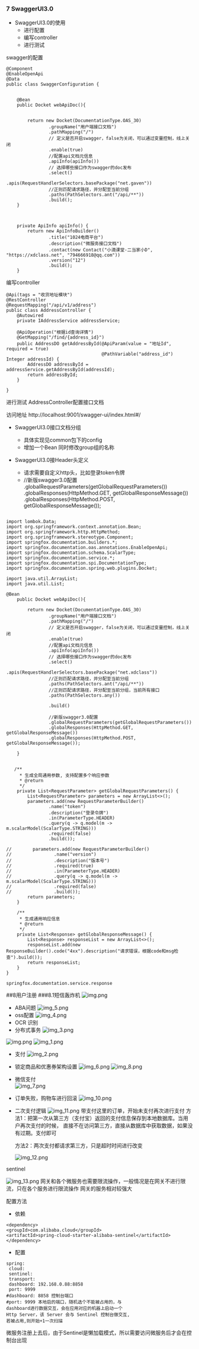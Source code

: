 ##



### 7 SwaggerUI3.0
* SwaggerUI3.0的使用
    * 进行配置
    * 编写controller
    * 进行测试
    
swagger的配置
```
@Component
@EnableOpenApi
@Data
public class SwaggerConfiguration {
​
​
    @Bean
    public Docket webApiDoc(){
​
​
        return new Docket(DocumentationType.OAS_30)
                .groupName("用户端接口文档")
                .pathMapping("/")
                // 定义是否开启swagger，false为关闭，可以通过变量控制，线上关闭
                .enable(true)
                //配置api文档元信息
                .apiInfo(apiInfo())
                // 选择哪些接口作为swagger的doc发布
                .select()
                .apis(RequestHandlerSelectors.basePackage("net.gaven"))
                //正则匹配请求路径，并分配至当前分组
                .paths(PathSelectors.ant("/api/**"))
                .build();
    }
​
​
​
    private ApiInfo apiInfo() {
        return new ApiInfoBuilder()
                .title("1024电商平台")
                .description("微服务接口文档")
                .contact(new Contact("小滴课堂-二当家小D", "https://xdclass.net", "794666918@qq.com"))
                .version("12")
                .build();
    }
```
编写controller
```
@Api(tags = "收货地址模块")
@RestController
@RequestMapping("/api/v1/address")
public class AddressController {
    @Autowired
    private IAddressService addressService;

    @ApiOperation("根据id查询详情")
    @GetMapping("/find/{address_id}")
    public AddressDO getAddressById(@ApiParam(value = "地址Id", required = true)
                                    @PathVariable("address_id") Integer addressId) {
        AddressDO addressById = addressService.getAddressById(addressId);
        return addressById;
    }

}
```
进行测试
AddressController配置接口文档

访问地址 http://localhost:9001/swagger-ui/index.html#/
* SwaggerUI3.0接口文档分组
  * 具体实现见common包下的config
  * 增加一个Bean 同时修改group组的名称

* SwaggerUI3.0接Header头定义
  * 请求需要自定义http头，比如登录token令牌
  * //新版swagger3.0配置
    .globalRequestParameters(getGlobalRequestParameters())
    .globalResponses(HttpMethod.GET, getGlobalResponseMessage())
    .globalResponses(HttpMethod.POST, getGlobalResponseMessage());
```

import lombok.Data;
import org.springframework.context.annotation.Bean;
import org.springframework.http.HttpMethod;
import org.springframework.stereotype.Component;
import springfox.documentation.builders.*;
import springfox.documentation.oas.annotations.EnableOpenApi;
import springfox.documentation.schema.ScalarType;
import springfox.documentation.service.*;
import springfox.documentation.spi.DocumentationType;
import springfox.documentation.spring.web.plugins.Docket;

import java.util.ArrayList;
import java.util.List;

@Bean
    public Docket webApiDoc(){

        return new Docket(DocumentationType.OAS_30)
                .groupName("用户端接口文档")
                .pathMapping("/")
                // 定义是否开启swagger，false为关闭，可以通过变量控制，线上关闭
                .enable(true)
                //配置api文档元信息
                .apiInfo(apiInfo())
                // 选择哪些接口作为swagger的doc发布
                .select()
                .apis(RequestHandlerSelectors.basePackage("net.xdclass"))
                //正则匹配请求路径，并分配至当前分组
                .paths(PathSelectors.ant("/api/**"))
                //正则匹配请求路径，并分配至当前分组，当前所有接口
                .paths(PathSelectors.any())

                .build()

                //新版swagger3.0配置
                .globalRequestParameters(getGlobalRequestParameters())
                .globalResponses(HttpMethod.GET, getGlobalResponseMessage())
                .globalResponses(HttpMethod.POST, getGlobalResponseMessage());

    }
    
   
   /**
     * 生成全局通用参数, 支持配置多个响应参数
     * @return
     */
    private List<RequestParameter> getGlobalRequestParameters() {
        List<RequestParameter> parameters = new ArrayList<>();
        parameters.add(new RequestParameterBuilder()
                .name("token")
                .description("登录令牌")
                .in(ParameterType.HEADER)
                .query(q -> q.model(m -> m.scalarModel(ScalarType.STRING)))
                .required(false)
                .build());

//        parameters.add(new RequestParameterBuilder()
//                .name("version")
//                .description("版本号")
//                .required(true)
//                .in(ParameterType.HEADER)
//                .query(q -> q.model(m -> m.scalarModel(ScalarType.STRING)))
//                .required(false)
//                .build());
        return parameters;
    }

    /**
     * 生成通用响应信息
     * @return
     */
    private List<Response> getGlobalResponseMessage() {
        List<Response> responseList = new ArrayList<>();
        responseList.add(new ResponseBuilder().code("4xx").description("请求错误，根据code和msg检查").build());
        return responseList;
    }
}

springfox.documentation.service.response
```
##8用户注册
###8.1短信轰炸机
![img.png](../jpg/img.png)
* ABA问题
  ![img_5.png](img_5.png)
* oss配置
![img_4.png](img_4.png)
* OCR 识别 
* 分布式事务
![img_3.png](img_3.png)

![img.png](img.png)
  ![img_1.png](img_1.png)
* 支付
  ![img_2.png](img_2.png)
* 锁定商品和优惠券架构设置
![img_6.png](img_6.png)
  ![img_8.png](img_8.png)
* 微信支付  
![img_7.png](img_7.png)
  
* 订单失败，购物车进行回滚
![img_10.png](img_10.png)
  
* 二次支付逻辑
![img_11.png](img_11.png)
  带支付这里的订单，开始未支付再次进行支付
  方法1：把第一次从第三方（支付宝）返回的支付信息保存到本地数据库。当用户再次支付的时候，
        直接不在访问第三方，直接从数据库中获取数据，如果没有过期。支付即可
  
  
  方法2：两次支付都请求第三方，只是超时时间进行改变

  ![img_12.png](img_12.png)

sentinel

![img_13.png](img_13.png)
网关和各个微服务也需要限流操作，一般情况是在网关不进行限流，只在各个服务进行限流操作
网关的服务相对较强大

配置方法
* 依赖
```
<dependency>
<groupId>com.alibaba.cloud</groupId>
<artifactId>spring-cloud-starter-alibaba-sentinel</artifactId>
</dependency>
```
* 配置
```
spring:
 cloud:
 sentinel:
 transport:
 dashboard: 192.168.0.88:8858
 port: 9999
#dashboard: 8858 控制台端⼝
#port: 9999 本地启的端⼝，随机选个不能被占⽤的，与
dashboard进⾏数据交互，会在应⽤对应的机器上启动⼀个
Http Server，该 Server 会与 Sentinel 控制台做交互,
若被占⽤,则开始+1⼀次扫描
```

微服务注册上去后，由于Sentinel是懒加载模式，所以需要访问微服务后才会在控制台出现
